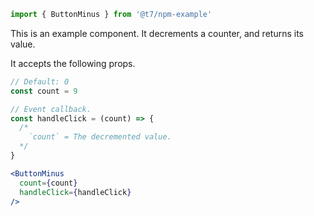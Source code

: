 ```js
import { ButtonMinus } from '@t7/npm-example'
```

This is an example component. It decrements a counter, and returns its value.

It accepts the following props.

```js
// Default: 0
const count = 9

// Event callback.
const handleClick = (count) => {
  /*
    `count` = The decremented value.
  */
}
```

```jsx
<ButtonMinus
  count={count}
  handleClick={handleClick}
/>
```

